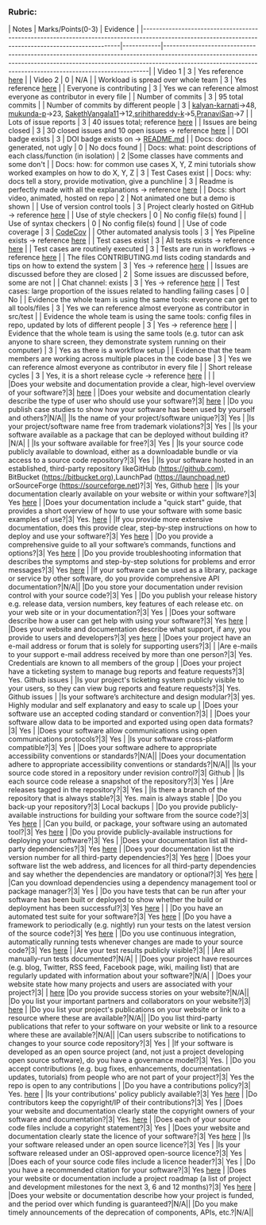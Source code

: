### Rubric:


| Notes                                                                                                                                                | Marks/Points(0-3)
 | Evidence                                                                                                                                                                                                                           |
|-----------------------------------------------------------------------------------------------------------------------------------------------------|------------|-------------------------------------------------------------------------------------------------------------------------------------------------------------------------------------------------------------------------------------|
| Video 1                                                                                                                                             | 3          | Yes reference [here]( https://github.com/kalyan-karnati/StoxTrade/tree/dev/docs)                                                                                                                                                                             |
| Video 2                                                                                                                                             | 0          | N/A                                                                                                                                                                             |
| Workload is spread over whole team                                                                                                                  | 3          | Yes reference [here]( https://github.com/kalyan-karnati/StoxTrade/graphs/contributors)                     |
| Everyone is contributing                                                                                                                            | 3          | Yes we can reference almost everyone as contributor in every file |
| Number of commits                                                                                                                                   | 3          | 95 total commits                                                                                                                                                                                                                    |
| Number of commits by different people                                                                                                               | 3          | [kalyan-karnati](https://github.com/kalyan-karnati)->48, [mukunda-p](https://github.com/mukunda-p)->23, [SakethVangala11](https://github.com/SakethVangala11)->12,[srihithareddy-k](https://github.com/srihithareddy-k)->5,[PranaviSan](https://github.com/PranaviSan)->7                                                                                                                                                                               |
| Lots of issue reports                                                                                                                               | 3          | 40 issues total; reference [here]( https://github.com/kalyan-karnati/StoxTrade/issues)                                                                                                                                        |
| Issues are being closed                                                                                                                             | 3         | 30 closed issues and 10 open issues -> reference [here]( https://github.com/kalyan-karnati/StoxTrade/issues)                                                                                                                         |
| DOI badge exists                                                                                                                                    | 3          | DOI badge exists on -> [README.md]( https://github.com/kalyan-karnati/StoxTrade#readme)                                                                                                                           |
| Docs: doco generated, not ugly                                                                                                                      | 0          | No docs found                                                                                                                                                                                                                       |
| Docs: what: point descriptions of each class/function (in isolation)                                                                                | 2          |Some classes have comments and some don't                                                      |
| Docs: how: for common use cases X, Y, Z mini tutorials show worked examples on how to do X, Y, Z                                                    | 3          | Test Cases exist                                                                                                         |
| Docs: why: docs tell a story, provide motivation, give a punchline                                                                                  | 3          | Readme is perfectly made with all the explanations -> reference [here]( https://github.com/kalyan-karnati/StoxTrade#readme)                                     |
| Docs: short video, animated, hosted on repo                                                                                                         | 2          | Not animated one but a demo is shown                                                                                                                                                                        |
| Use of version control tools                                                                                                                        | 3          | Project clearly hosted on GitHub -> reference [here]( https://github.com/kalyan-karnati/StoxTrade)                                                                                                                                  |
| Use of style checkers                                                                                                                               | 0          | No config file(s) found                                                                                                                                                                                                             |
| Use of syntax checkers                                                                                                                              | 0          | No config file(s) found                                                                                                                                                                                                             |
| Use of code coverage                                                                                                                                | 3          | [CodeCov](https://https://app.codecov.io/gh/kalyan-karnati/StockTrading-Platform)                                                                                                                                                                                                             |
| Other automated analysis tools                                                                                                                      | 3          | Yes Pipeline exists -> reference [here]( https://github.com/kalyan-karnati/StoxTrade/blob/dev/.github/workflows/pipeline.yml)                                                                                                                                                                                                              |
| Test cases exist                                                                                                                                    | 3          | All tests exists -> reference [here]( https://github.com/kalyan-karnati/StoxTrade/blob/dev/test/test_engine.py)                                                                             |
| Test cases are routinely executed                                                                                                                   | 3          | Tests are run in workflows -> reference [here]( https://github.com/kalyan-karnati/StoxTrade/actions)                                                                                             |
| The files CONTRIBUTING.md lists coding standards and tips on how to extend the system                                                               | 3          | Yes -> reference [here]( https://github.com/kalyan-karnati/StoxTrade/blob/dev/CONTRIBUTING.md)               |
| Issues are discussed before they are closed                                                                                                         | 2          | Some issues are discussed before, some are not                                                                                                                   |
| Chat channel: exists                                                                                                                                | 3          | Yes -> reference [here](https://discord.com/invite/v6PamYUM)                                                                                                                                                                                                  |
| Test cases: large proportion of the issues related to handling failing cases                                                                        | 0          | No                                              |
| Evidence the whole team is using the same tools: everyone can get to all tools/files                                                                | 3          | Yes we can reference almost everyone as contributor in src/test                                                                                                                                                                                                |
| Evidence the whole team is using the same tools: config files in repo, updated by lots of different people                                          | 3          | Yes -> reference [here]( https://github.com/kalyan-karnati/StoxTrade/blob/dev/requirements.txt)                                                                                                                                                                                                             |
| Evidence that the whole team is using the same tools (e.g. tutor can ask anyone to share screen, they demonstrate system running on their computer) | 3          | Yes as there is a workflow setup  |
| Evidence that the team members are working across multiple places in the code base                                                                  | 3          | Yes we can reference almost everyone as contributor in every file                                                                                                |
| Short release cycles                                                                                                                                | 3          | Yes, it is a short release cycle -> reference [here]( https://github.com/kalyan-karnati/StoxTrade/releases)                                                              |                                                                                                                                 |            |     
|Does your website and documentation provide a clear, high-level overview of your software?|3|  [here](https://github.com/kalyan-karnati/StoxTrade)   |
|Does your website and documentation clearly describe the type of user who should use your software?|3|  [here](https://github.com/kalyan-karnati/StoxTrade)                              |
|Do you publish case studies to show how your software has been used by yourself and others?|N/A|| 
|Is the name of your project/software unique?|3| Yes                                                                       |
|Is your project/software name free from trademark violations?|3| Yes                                                                       |
|Is your software available as a package that can be deployed without building it?|N/A|                                         |
|Is your software available for free?|3| Yes                                                                       |
|Is your source code publicly available to download, either as a downloadable bundle or via access to a source code repository?|3| Yes                                                                       |
|Is your software hosted in an established, third-party repository likeGitHub (https://github.com), BitBucket (https://bitbucket.org),LaunchPad (https://launchpad.net) orSourceForge (https://sourceforge.net)?|3| Yes, Github  [here](https://github.com/kalyan-karnati/StoxTrade)                       |
|Is your documentation clearly available on your website or within your software?|3| Yes  [here](https://github.com/kalyan-karnati/StoxTrade)                               |
|Does your documentation include a "quick start" guide, that provides a short overview of how to use your software with some basic examples of use?|3| Yes.  [here](https://github.com/kalyan-karnati/StoxTrade)                               |
|If you provide more extensive documentation, does this provide clear, step-by-step instructions on how to deploy and use your software?|3| Yes  [here](https://github.com/kalyan-karnati/StoxTrade)                               |
|Do you provide a comprehensive guide to all your software’s commands, functions and options?|3| Yes  [here](https://github.com/kalyan-karnati/StoxTrade)                               |
|Do you provide troubleshooting information that describes the symptoms and step-by-step solutions for problems and error messages?|3| Yes  [here](https://github.com/kalyan-karnati/StoxTrade)                               |
|If your software can be used as a library, package or service by other software, do you provide comprehensive API documentation?|N/A||
|Do you store your documentation under revision control with your source code?|3| Yes                                                                       |
|Do you publish your release history e.g. release data, version numbers, key features of each release etc. on your web site or in your documentation?|3| Yes                                                                       |
|Does your software describe how a user can get help with using your software?|3| Yes  [here](https://github.com/kalyan-karnati/StoxTrade)                              |
|Does your website and documentation describe what support, if any, you provide to users and developers?|3| yes  [here](https://github.com/kalyan-karnati/StoxTrade)                              |
|Does your project have an e-mail address or forum that is solely for supporting users?|3|                                                                           |
|Are e-mails to your support e-mail address received by more than one person?|3| Yes. Credentials are known to all members of the group                    |
|Does your project have a ticketing system to manage bug reports and feature requests?|3| Yes. Github issues                                                        |
|Is your project's ticketing system publicly visible to your users, so they can view bug reports and feature requests?|3| Yes. Github issues                                                        |
|Is your software’s architecture and design modular?|3| yes. Highly modular and self explanatory and easy to scale up             |
|Does your software use an accepted coding standard or convention?|3|                                                                           |
|Does your software allow data to be imported and exported using open data formats?|3| Yes                                                                       |
|Does your software allow communications using open communications protocols?|3| Yes                                                                       |
|Is your software cross-platform compatible?|3| Yes                                                                       |
|Does your software adhere to appropriate accessibility conventions or standards?|N/A||
|Does your documentation adhere to appropriate accessibility conventions or standards?|N/A||
|Is your source code stored in a repository under revision control?|3| Github                                                                    |
|Is each source code release a snapshot of the repository?|3| Yes                                                                       |
|Are releases tagged in the repository?|3| Yes                                                                       |
|Is there a branch of the repository that is always stable?|3| Yes. main is always stable                                                |
|Do you back-up your repository?|3| Local backups                                                             |
|Do you provide publicly-available instructions for building your software from the source code?|3| Yes  [here](https://github.com/kalyan-karnati/StoxTrade)                             |
|Can you build, or package, your software using an automated tool?|3| Yes [here](https://github.com/kalyan-karnati/StoxTrade/actions)                      |
|Do you provide publicly-available instructions for deploying your software?|3| Yes                                                                       |
|Does your documentation list all third-party dependencies?|3| Yes  [here](https://github.com/kalyan-karnati/StoxTrade/blob/dev/requirements.txt)  |
|Does your documentation list the version number for all third-party dependencies?|3| Yes [here](https://github.com/kalyan-karnati/StoxTrade/blob/dev/requirements.txt)     |
|Does your software list the web address, and licences for all third-party dependencies and say whether the dependencies are mandatory or optional?|3| Yes   [here](https://github.com/kalyan-karnati/StoxTrade/blob/dev/requirements.txt)     |
|Can you download dependencies using a dependency management tool or package manager?|3| Yes                                                                       |
|Do you have tests that can be run after your software has been built or deployed to show whether the build or deployment has been successful?|3| Yes  [here](https://github.com/kalyan-karnati/StoxTrade/actions )                        |   |
|Do you have an automated test suite for your software?|3| Yes [here](https://github.com/kalyan-karnati/StoxTrade/actions )                        |
|Do you have a framework to periodically (e.g. nightly) run your tests on the latest version of the source code?|3| Yes  [here](https://github.com/kalyan-karnati/StoxTrade/actions)                         |
|Do you use continuous integration, automatically running tests whenever changes are made to your source code?|3| Yes  [here](https://github.com/kalyan-karnati/StoxTrade/actions)                       |
|Are your test results publicly visible?|3|                                                                           |
|Are all manually-run tests documented?|N/A|                                                                           |
|Does your project have resources (e.g. blog, Twitter, RSS feed, Facebook page, wiki, mailing list) that are regularly updated with information about your software?|N/A|                                                                           |
|Does your website state how many projects and users are associated with your project?|3|                               |  [here](https://github.com/kalyan-karnati/StoxTrade)
|Do you provide success stories on your website?|N/A||
|Do you list your important partners and collaborators on your website?|3|  [here](https://github.com/kalyan-karnati/StoxTrade)                                  |
|Do you list your project's publications on your website or link to a resource where these are available?|N/A||
|Do you list third-party publications that refer to your software on your website or link to a resource where these are available?|N/A||
|Can users subscribe to notifications to changes to your source code repository?|3| Yes                                                                       |
|If your software is developed as an open source project (and, not just a project developing open source software), do you have a governance model?|3| Yes.                                                                      |
|Do you accept contributions (e.g. bug fixes, enhancements, documentation updates, tutorials) from people who are not part of your project?|3| Yes the repo is open to any contributions                                 |
|Do you have a contributions policy?|3| Yes.  [here](https://github.com/kalyan-karnati/StoxTrade/blob/dev/CONTRIBUTING.md)     |
|Is your contributions' policy publicly available?|3| Yes [here](https://github.com/kalyan-karnati/StoxTrade/blob/dev/CONTRIBUTING.md)      |
|Do contributors keep the copyright/IP of their contributions?|3| Yes                                                                       |
|Does your website and documentation clearly state the copyright owners of your software and documentation?|3| Yes.   [here](https://github.com/kalyan-karnati/StoxTrade/blob/dev/CONTRIBUTING.md)     |
|Does each of your source code files include a copyright statement?|3| Yes                                                                       |
|Does your website and documentation clearly state the licence of your software?|3| Yes  [here](https://github.com/kalyan-karnati/StoxTrade)                                                                   |
|Is your software released under an open source licence?|3| Yes                                                                       |
|Is your software released under an OSI-approved open-source licence?|3| Yes                                                                       |
|Does each of your source code files include a licence header?|3| Yes                                                                       |
|Do you have a recommended citation for your software?|3| Yes  [here](https://github.com/kalyan-karnati/StoxTrade/blob/dev/CITATION.md)          |
|Does your website or documentation include a project roadmap (a list of project and development milestones for the next 3, 6 and 12 months)?|3| Yes  [here](https://github.com/kalyan-karnati/StoxTrade)                               |
|Does your website or documentation describe how your project is funded, and the period over which funding is guaranteed?|N/A||
|Do you make timely announcements of the deprecation of components, APIs, etc.?|N/A||

